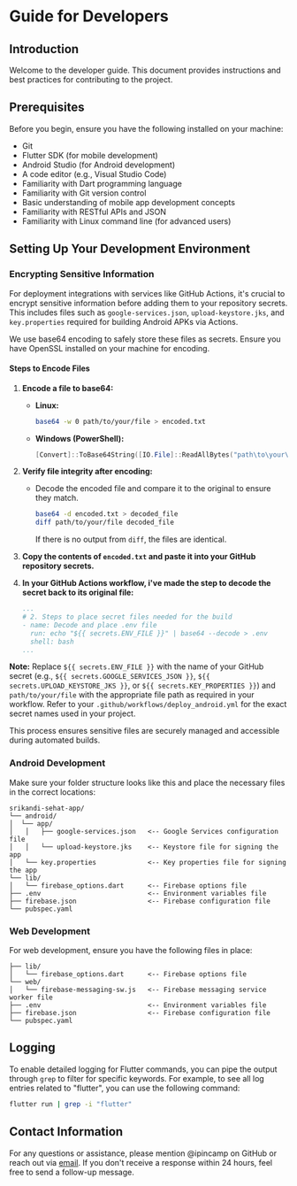 # Guide for Developers

## Introduction

Welcome to the developer guide. This document provides instructions and best practices for contributing to the project.

## Prerequisites
Before you begin, ensure you have the following installed on your machine:
- Git
- Flutter SDK (for mobile development)
- Android Studio (for Android development)
- A code editor (e.g., Visual Studio Code)
- Familiarity with Dart programming language
- Familiarity with Git version control
- Basic understanding of mobile app development concepts
- Familiarity with RESTful APIs and JSON
- Familiarity with Linux command line (for advanced users)

## Setting Up Your Development Environment

### Encrypting Sensitive Information

For deployment integrations with services like GitHub Actions, it's crucial to encrypt sensitive information before adding them to your repository secrets. This includes files such as `google-services.json`, `upload-keystore.jks`, and `key.properties` required for building Android APKs via Actions.

We use base64 encoding to safely store these files as secrets. Ensure you have OpenSSL installed on your machine for encoding.

#### Steps to Encode Files

1. **Encode a file to base64:**

    - **Linux:**
      ```bash
      base64 -w 0 path/to/your/file > encoded.txt
      ```
    - **Windows (PowerShell):**
      ```powershell
      [Convert]::ToBase64String([IO.File]::ReadAllBytes("path\to\your\file")) > encoded.txt
      ```

2. **Verify file integrity after encoding:**

    - Decode the encoded file and compare it to the original to ensure they match.
      ```bash
      base64 -d encoded.txt > decoded_file
      diff path/to/your/file decoded_file
      ```
      If there is no output from `diff`, the files are identical.

3. **Copy the contents of `encoded.txt` and paste it into your GitHub repository secrets.**

4. **In your GitHub Actions workflow, i've made the step to decode the secret back to its original file:**

    ```yaml
    ...
    # 2. Steps to place secret files needed for the build
    - name: Decode and place .env file
      run: echo "${{ secrets.ENV_FILE }}" | base64 --decode > .env
      shell: bash
    ...
    ```

**Note:** Replace `${{ secrets.ENV_FILE }}` with the name of your GitHub secret (e.g., `${{ secrets.GOOGLE_SERVICES_JSON }}`, `${{ secrets.UPLOAD_KEYSTORE_JKS }}`, or `${{ secrets.KEY_PROPERTIES }}`) and `path/to/your/file` with the appropriate file path as required in your workflow. Refer to your `.github/workflows/deploy_android.yml` for the exact secret names used in your project.

This process ensures sensitive files are securely managed and accessible during automated builds.

### Android Development

Make sure your folder structure looks like this and place the necessary files in the correct locations:
```
srikandi-sehat-app/
└── android/
│  └── app/
│   │   ├── google-services.json   <-- Google Services configuration file
│   │   └── upload-keystore.jks    <-- Keystore file for signing the app
│   └── key.properties             <-- Key properties file for signing the app
└── lib/
│   └── firebase_options.dart      <-- Firebase options file
├── .env                           <-- Environment variables file
├── firebase.json                  <-- Firebase configuration file
└── pubspec.yaml
```

### Web Development

For web development, ensure you have the following files in place:
```srikandi-sehat-app/
├── lib/
│   └── firebase_options.dart      <-- Firebase options file
└── web/
│   └── firebase-messaging-sw.js   <-- Firebase messaging service worker file
├── .env                           <-- Environment variables file
├── firebase.json                  <-- Firebase configuration file
└── pubspec.yaml
```

## Logging

To enable detailed logging for Flutter commands, you can pipe the output through `grep` to filter for specific keywords. For example, to see all log entries related to "flutter", you can use the following command:

```bash
flutter run | grep -i "flutter"
```

## Contact Information

For any questions or assistance, please mention @ipincamp on GitHub or reach out via [email](mailto:support@nur-arifin.my.id). If you don't receive a response within 24 hours, feel free to send a follow-up message.
